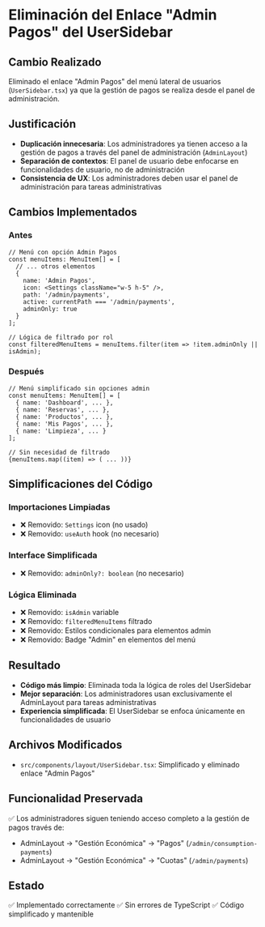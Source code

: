 # Eliminación del Enlace "Admin Pagos" del UserSidebar

## Cambio Realizado
Eliminado el enlace "Admin Pagos" del menú lateral de usuarios (`UserSidebar.tsx`) ya que la gestión de pagos se realiza desde el panel de administración.

## Justificación
- **Duplicación innecesaria**: Los administradores ya tienen acceso a la gestión de pagos a través del panel de administración (`AdminLayout`)
- **Separación de contextos**: El panel de usuario debe enfocarse en funcionalidades de usuario, no de administración
- **Consistencia de UX**: Los administradores deben usar el panel de administración para tareas administrativas

## Cambios Implementados

### Antes
```tsx
// Menú con opción Admin Pagos
const menuItems: MenuItem[] = [
  // ... otros elementos
  { 
    name: 'Admin Pagos', 
    icon: <Settings className="w-5 h-5" />, 
    path: '/admin/payments',
    active: currentPath === '/admin/payments',
    adminOnly: true
  }
];

// Lógica de filtrado por rol
const filteredMenuItems = menuItems.filter(item => !item.adminOnly || isAdmin);
```

### Después
```tsx
// Menú simplificado sin opciones admin
const menuItems: MenuItem[] = [
  { name: 'Dashboard', ... },
  { name: 'Reservas', ... },
  { name: 'Productos', ... },
  { name: 'Mis Pagos', ... },
  { name: 'Limpieza', ... }
];

// Sin necesidad de filtrado
{menuItems.map((item) => ( ... ))}
```

## Simplificaciones del Código

### Importaciones Limpiadas
- ❌ Removido: `Settings` icon (no usado)
- ❌ Removido: `useAuth` hook (no necesario)

### Interface Simplificada
- ❌ Removido: `adminOnly?: boolean` (no necesario)

### Lógica Eliminada
- ❌ Removido: `isAdmin` variable 
- ❌ Removido: `filteredMenuItems` filtrado
- ❌ Removido: Estilos condicionales para elementos admin
- ❌ Removido: Badge "Admin" en elementos del menú

## Resultado
- **Código más limpio**: Eliminada toda la lógica de roles del UserSidebar
- **Mejor separación**: Los administradores usan exclusivamente el AdminLayout para tareas administrativas
- **Experiencia simplificada**: El UserSidebar se enfoca únicamente en funcionalidades de usuario

## Archivos Modificados
- `src/components/layout/UserSidebar.tsx`: Simplificado y eliminado enlace "Admin Pagos"

## Funcionalidad Preservada
✅ Los administradores siguen teniendo acceso completo a la gestión de pagos través de:
- AdminLayout → "Gestión Económica" → "Pagos" (`/admin/consumption-payments`)
- AdminLayout → "Gestión Económica" → "Cuotas" (`/admin/payments`)

## Estado
✅ Implementado correctamente
✅ Sin errores de TypeScript
✅ Código simplificado y mantenible
